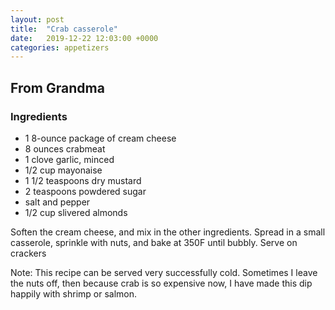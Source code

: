 ```yaml
---
layout: post
title:  "Crab casserole"
date:   2019-12-22 12:03:00 +0000
categories: appetizers
---
```


## From Grandma
### Ingredients
* 1 8-ounce package of cream cheese
* 8 ounces crabmeat 
* 1 clove garlic, minced
* 1/2 cup mayonaise
* 1 1/2 teaspoons dry mustard
* 2 teaspoons powdered sugar
* salt and pepper
* 1/2 cup slivered almonds


Soften the cream cheese, and mix in the other ingredients. Spread in a small casserole, sprinkle with nuts, and bake at 350F until bubbly. Serve on crackers



Note: This recipe can be served very successfully cold. Sometimes I leave the nuts off, then because crab is so expensive now, I have made this dip happily with shrimp or salmon.
